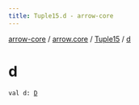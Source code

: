 ```yaml
---
title: Tuple15.d - arrow-core
---
```


[arrow-core](../../index.html) / [arrow.core](../index.html) / [Tuple15](index.html) / [d](./d.html)

# d

`val d: `[`D`](index.html#D)